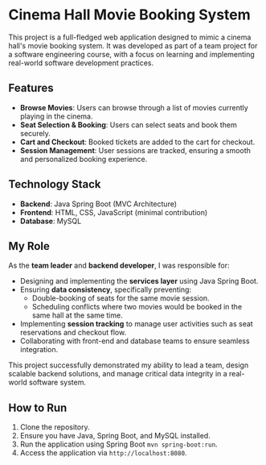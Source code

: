 <!DOCTYPE html>
<html lang="en">
<head>
  <meta charset="UTF-8">
  <meta name="viewport" content="width=device-width, initial-scale=1.0">
  <title>Cinema Hall Movie Booking System - README</title>
</head>
<body>

<h1>Cinema Hall Movie Booking System</h1>

<p>This project is a full-fledged web application designed to mimic a cinema hall's movie booking system. It was developed as part of a team project for a software engineering course, with a focus on learning and implementing real-world software development practices.</p>

<h2>Features</h2>
<ul>
  <li><strong>Browse Movies</strong>: Users can browse through a list of movies currently playing in the cinema.</li>
  <li><strong>Seat Selection & Booking</strong>: Users can select seats and book them securely.</li>
  <li><strong>Cart and Checkout</strong>: Booked tickets are added to the cart for checkout.</li>
  <li><strong>Session Management</strong>: User sessions are tracked, ensuring a smooth and personalized booking experience.</li>
</ul>

<h2>Technology Stack</h2>
<ul>
  <li><strong>Backend</strong>: Java Spring Boot (MVC Architecture)</li>
  <li><strong>Frontend</strong>: HTML, CSS, JavaScript (minimal contribution)</li>
  <li><strong>Database</strong>: MySQL</li>
</ul>

<h2>My Role</h2>
<p>As the <strong>team leader</strong> and <strong>backend developer</strong>, I was responsible for:</p>
<ul>
  <li>Designing and implementing the <strong>services layer</strong> using Java Spring Boot.</li>
  <li>Ensuring <strong>data consistency</strong>, specifically preventing:
    <ul>
      <li>Double-booking of seats for the same movie session.</li>
      <li>Scheduling conflicts where two movies would be booked in the same hall at the same time.</li>
    </ul>
  </li>
  <li>Implementing <strong>session tracking</strong> to manage user activities such as seat reservations and checkout flow.</li>
  <li>Collaborating with front-end and database teams to ensure seamless integration.</li>
</ul>

<p>This project successfully demonstrated my ability to lead a team, design scalable backend solutions, and manage critical data integrity in a real-world software system.</p>

<h2>How to Run</h2>
<ol>
  <li>Clone the repository.</li>
  <li>Ensure you have Java, Spring Boot, and MySQL installed.</li>
  <li>Run the application using Spring Boot <code>mvn spring-boot:run</code>.</li>
  <li>Access the application via <code>http://localhost:8080</code>.</li>
</ol>

</body>
</html>


